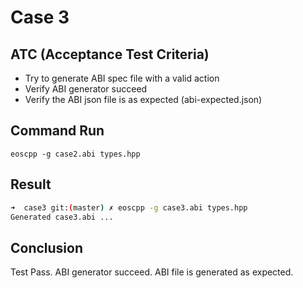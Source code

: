 # Case 3

## ATC (Acceptance Test Criteria)

- Try to generate ABI spec file with a valid action 
- Verify ABI generator succeed
- Verify the ABI json file is as expected (abi-expected.json)

## Command Run
```
eoscpp -g case2.abi types.hpp
```

## Result
```bash
➜  case3 git:(master) ✗ eoscpp -g case3.abi types.hpp
Generated case3.abi ...
```

## Conclusion
Test Pass.
ABI generator succeed.
ABI file is generated as expected.
